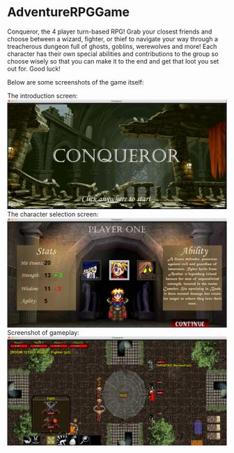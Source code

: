 # AdventureRPGGame
Conqueror, the 4 player turn-based RPG! Grab your closest friends and choose between a wizard, fighter, or thief to navigate your way through a treacherous dungeon full of ghosts, goblins, werewolves and more! Each character has their own special abilities and contributions to the group so choose wisely so that you can make it to the end and get that loot you set out for. Good luck! 

Below are some screenshots of the game itself: 

The introduction screen: 
![Screenshot](Intro.png)
The character selection screen: 
![Screenshot](CharacterSelect.png)
Screenshot of gameplay: 
![Screenshot](Gameplay.png)
